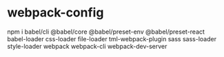 # webpack-config

npm i babel/cli @babel/core @babel/preset-env @babel/preset-react babel-loader css-loader file-loader tml-webpack-plugin sass sass-loader style-loader webpack webpack-cli webpack-dev-server